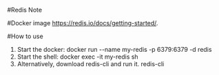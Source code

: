 #Redis Note

#Docker image
https://redis.io/docs/getting-started/.

#How to use
1. Start the docker:
    docker run --name my-redis -p 6379:6379 -d redis
2. Start the shell:
    docker exec -it my-redis sh
3. Alternatively, download redis-cli and run it.
    redis-cli
